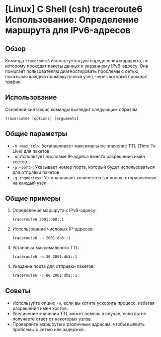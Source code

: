# [Linux] C Shell (csh) traceroute6 Использование: Определение маршрута для IPv6-адресов

## Обзор
Команда `traceroute6` используется для определения маршрута, по которому проходят пакеты данных к указанному IPv6-адресу. Она помогает пользователям диагностировать проблемы с сетью, показывая каждый промежуточный узел, через который проходит трафик.

## Использование
Основной синтаксис команды выглядит следующим образом:

```
traceroute6 [options] [arguments]
```

## Общие параметры
- `-m <max_ttl>`: Устанавливает максимальное значение TTL (Time To Live) для пакетов.
- `-n`: Использует числовые IP-адреса вместо разрешения имен хостов.
- `-p <port>`: Указывает номер порта, который будет использоваться для отправки пакетов.
- `-q <nqueries>`: Устанавливает количество запросов, отправляемых на каждый узел.

## Общие примеры
1. Определение маршрута к IPv6-адресу:
   ```bash
   traceroute6 2001:db8::1
   ```

2. Использование числовых IP-адресов:
   ```bash
   traceroute6 -n 2001:db8::1
   ```

3. Установка максимального TTL:
   ```bash
   traceroute6 -m 30 2001:db8::1
   ```

4. Указание порта для отправки пакетов:
   ```bash
   traceroute6 -p 80 2001:db8::1
   ```

## Советы
- Используйте опцию `-n`, если вы хотите ускорить процесс, избегая разрешения имен хостов.
- Увеличение значения TTL может помочь в случае, если вы не получаете ответ от некоторых узлов.
- Проверяйте маршруты к различным адресам, чтобы выявить проблемы с сетью или задержки.
